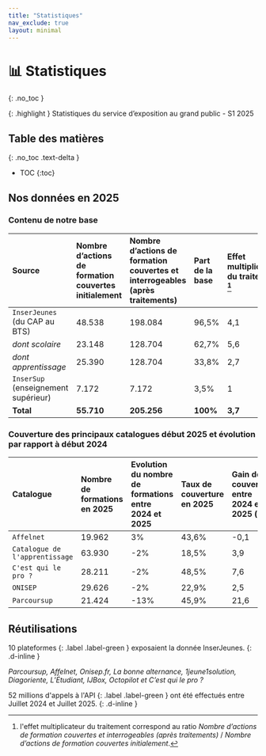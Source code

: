 ```yaml
---
title: "Statistiques"
nav_exclude: true
layout: minimal
---
```


# 📊 Statistiques
{: .no_toc }

{: .highlight }
Statistiques du service d’exposition au grand public - S1 2025

## Table des matières
{: .no_toc .text-delta }
- TOC
{:toc}

## Nos données en 2025

### Contenu de notre base

| Source | Nombre d’actions de formation couvertes initialement | Nombre d’actions de formation couvertes et interrogeables (après traitements) | Part de la base | Effet multiplicateur du traitement [^1] |
|:------------------------------------|:-----------|:------------|:---------|:--------|
| `InserJeunes` (du CAP au BTS)       | 48.538     | 198.084     | 96,5%    | 4,1     |
| *dont scolaire*                     | 23.148     | 128.704     | 62,7%    | 5,6     |
| *dont apprentissage*                | 25.390     | 128.704     | 33,8%    | 2,7     |
| `InserSup` (enseignement supérieur) | 7.172      | 7.172       | 3,5%     | 1       |
| **Total**                           | **55.710** | **205.256** | **100%** | **3,7** |

### Couverture des principaux catalogues début 2025 et évolution par rapport à début 2024

| Catalogue | Nombre de formations en 2025 | Evolution du nombre de formations entre 2024 et 2025 | Taux de couverture en 2025 | Gain de couverture entre 2024 et 2025 (pts) |
|:-------------------------------|:-------|:-----|:------|:-----|
| `Affelnet`                     | 19.962 | 3%   | 43,6% | -0,1 |
| `Catalogue de l'apprentissage` | 63.930 | -2%  | 18,5% | 3,9  |
| `C'est qui le pro ?`           | 28.211 | -2%  | 48,5% | 7,6  |
| `ONISEP`                       | 29.626 | -2%  | 22,9% | 2,5  |
| `Parcoursup`                   | 21.424 | -13% | 45,9% | 21,6 |

## Réutilisations

10 plateformes
{: .label .label-green }
exposaient la donnée InserJeunes.
{: .d-inline }

*Parcoursup, Affelnet, Onisep.fr, La bonne alternance, 1jeune1solution, Diagoriente, L’Étudiant, IJBox, Octopilot et C’est qui le pro ?*

52 millions d'appels à l'API
{: .label .label-green }
ont été effectués entre Juillet 2024 et Juillet 2025.
{: .d-inline }

[^1]: l'effet multiplicateur du traitement correspond au ratio *Nombre d’actions de formation couvertes et interrogeables (après traitements)* / *Nombre d’actions de formation couvertes initialement*.

